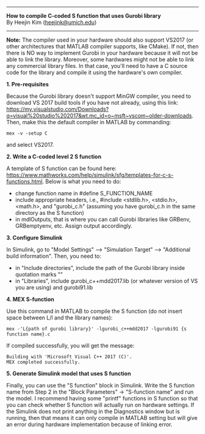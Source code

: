 *******************************************************************
   **How to compile C-coded S function that uses Gurobi library**    
            By Heejin Kim (heejink@umich.edu)                      
*******************************************************************

**Note:** The compiler used in your hardware should also support VS2017 (or other architectures that MATLAB compiler supports, like CMake). If not, then there is NO way to implement Gurobi in your hardware because it will not be able to link the library. Moreover, some hardwares might not be able to link any commercial library files. In that case, you'll need to have a C source code for the library and compile it using the hardware's own compiler.

**1. Pre-requisites**

Because the Gurobi library doesn't support MinGW compiler, you need to download VS 2017 build tools if you have not already, using this link: https://my.visualstudio.com/Downloads?q=visual%20studio%202017&wt.mc_id=o~msft~vscom~older-downloads. Then, make this the default compiler in MATLAB by commanding:
```
mex -v -setup C  
```
and select VS2017.

**2. Write a C-coded level 2 S function**

A template of S function can be found here: https://www.mathworks.com/help/simulink/sfg/templates-for-c-s-functions.html. Below is what you need to do:
  - change function name in #define S_FUNCTION_NAME
  - include appropriate headers, i.e., #include <stdlib.h>, <stdio.h>, <math.h>, and "gurobi_c.h" (assuming you have gurobi_c.h in the same directory as the S function)
  - in mdlOutputs, that is where you can call Gurobi libraries like GRBenv, GRBemptyenv, etc. Assign output accordingly.

**3. Configure Simulink**

In Simulink, go to "Model Settings" --> "Simulation Target" --> "Additional build information". Then, you need to:
  - in "Include directories", include the path of the Gurobi library inside quotation marks ""
  - in "Libraries", include gurobi_c++mdd2017.lib (or whatever version of VS you are using) and gurobi91.lib

**4. MEX S-function**

Use this command in MATLAB to compile the S function (do not insert space between L/l and the library names):
```
mex -'L{path of gurobi library}' -lgurobi_c++mdd2017 -lgurobi91 {s function name}.c
```
If compiled successfully, you will get the message:
```
Building with 'Microsoft Visual C++ 2017 (C)'.
MEX completed successfully.
```

**5. Generate Simulink model that uses S function**

Finally, you can use the "S function" block in Simulink. Write the S function name from Step 2 in the "Block Parameters" -> "S-function name" and run the model. I recommend having some "printf" functions in S function so that you can check whether S function will actually run on hardware settings. If the Simulink does not print anything in the Diagnostics window but is running, then that means it can only compile in MATLAB setting but will give an error during hardware implementation because of linking error.

